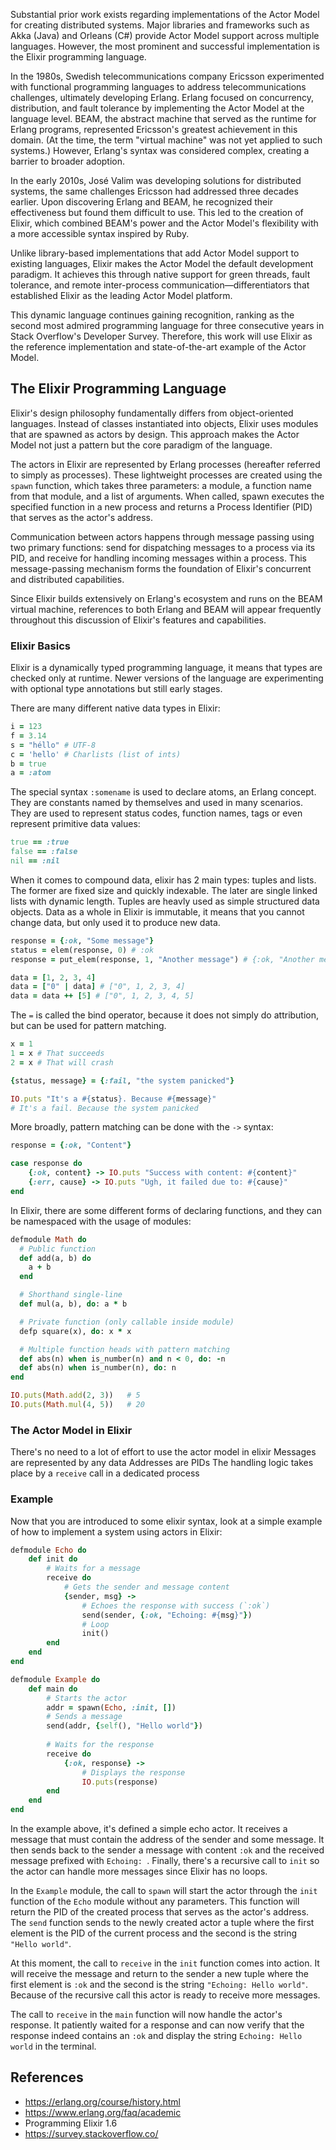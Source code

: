 Substantial prior work exists regarding implementations of the Actor Model for creating distributed systems. Major libraries and frameworks such as Akka (Java) and Orleans (C#) provide Actor Model support across multiple languages. However, the most prominent and successful implementation is the Elixir programming language.

In the 1980s, Swedish telecommunications company Ericsson experimented with functional programming languages to address telecommunications challenges, ultimately developing Erlang. Erlang focused on concurrency, distribution, and fault tolerance by implementing the Actor Model at the language level. BEAM, the abstract machine that served as the runtime for Erlang programs, represented Ericsson's greatest achievement in this domain. (At the time, the term "virtual machine" was not yet applied to such systems.) However, Erlang's syntax was considered complex, creating a barrier to broader adoption.

In the early 2010s, José Valim was developing solutions for distributed systems, the same challenges Ericsson had addressed three decades earlier. Upon discovering Erlang and BEAM, he recognized their effectiveness but found them difficult to use. This led to the creation of Elixir, which combined BEAM's power and the Actor Model's flexibility with a more accessible syntax inspired by Ruby.

Unlike library-based implementations that add Actor Model support to existing languages, Elixir makes the Actor Model the default development paradigm. It achieves this through native support for green threads, fault tolerance, and remote inter-process communication—differentiators that established Elixir as the leading Actor Model platform.

This dynamic language continues gaining recognition, ranking as the second most admired programming language for three consecutive years in Stack Overflow's Developer Survey. Therefore, this work will use Elixir as the reference implementation and state-of-the-art example of the Actor Model.

## The Elixir Programming Language

Elixir's design philosophy fundamentally differs from object-oriented languages. Instead of classes instantiated into objects, Elixir uses modules that are spawned as actors by design. This approach makes the Actor Model not just a pattern but the core paradigm of the language.

The actors in Elixir are represented by Erlang processes (hereafter referred to simply as processes). These lightweight processes are created using the `spawn` function, which takes three parameters: a module, a function name from that module, and a list of arguments. When called, spawn executes the specified function in a new process and returns a Process Identifier (PID) that serves as the actor's address.

Communication between actors happens through message passing using two primary functions: send for dispatching messages to a process via its PID, and receive for handling incoming messages within a process. This message-passing mechanism forms the foundation of Elixir's concurrent and distributed capabilities.

Since Elixir builds extensively on Erlang's ecosystem and runs on the BEAM virtual machine, references to both Erlang and BEAM will appear frequently throughout this discussion of Elixir's features and capabilities.

### Elixir Basics

Elixir is a dynamically typed programming language, it means that types are checked only at runtime. Newer versions of the language are experimenting with optional type annotations but still early stages.

There are many different native data types in Elixir:

```rb
i = 123 
f = 3.14 
s = "héllo" # UTF-8 
c = 'hello' # Charlists (list of ints)
b = true
a = :atom
```

The special syntax `:somename` is used to declare atoms, an Erlang concept. They are constants named by themselves and used in many scenarios. They are used to represent status codes, function names, tags or even represent primitive data values:

```rb
true == :true
false == :false
nil == :nil
```

When it comes to compound data, elixir has 2 main types: tuples and lists. The former are fixed size and quickly indexable. The later are single linked lists with dynamic length. Tuples are heavly used as simple structured data objects. Data as a whole in Elixir is immutable, it means that you cannot change data, but only used it to produce new data.

```rb
response = {:ok, "Some message"}
status = elem(response, 0) # :ok
response = put_elem(response, 1, "Another message") # {:ok, "Another message"}

data = [1, 2, 3, 4]
data = ["0" | data] # ["0", 1, 2, 3, 4]
data = data ++ [5] # ["0", 1, 2, 3, 4, 5]
```

The `=` is called the bind operator, because it does not simply do attribution, but can be used for pattern matching.

```rb
x = 1
1 = x # That succeeds
2 = x # That will crash

{status, message} = {:fail, "the system panicked"}

IO.puts "It's a #{status}. Because #{message}"
# It's a fail. Because the system panicked
```

More broadly, pattern matching can be done with the `->` syntax:

```rb
response = {:ok, "Content"}

case response do
	{:ok, content} -> IO.puts "Success with content: #{content}"
	{:err, cause} -> IO.puts "Ugh, it failed due to: #{cause}"
end
```

In Elixir, there are some different forms of declaring functions, and they can be namespaced with the usage of modules:

```rb
defmodule Math do
  # Public function
  def add(a, b) do
    a + b
  end

  # Shorthand single-line
  def mul(a, b), do: a * b

  # Private function (only callable inside module)
  defp square(x), do: x * x

  # Multiple function heads with pattern matching
  def abs(n) when is_number(n) and n < 0, do: -n
  def abs(n) when is_number(n), do: n
end

IO.puts(Math.add(2, 3))   # 5
IO.puts(Math.mul(4, 5))   # 20
```

### The Actor Model in Elixir

There's no need to a lot of effort to use the actor model in elixir
Messages are represented by any data
Addresses are PIDs
The handling logic takes place by a `receive` call in a dedicated process

### Example

Now that you are introduced to some elixir syntax, look at a simple example of how to implement a system using actors in Elixir:

```rb
defmodule Echo do
    def init do
        # Waits for a message
        receive do
            # Gets the sender and message content
            {sender, msg} -> 
                # Echoes the response with success (`:ok`)
                send(sender, {:ok, "Echoing: #{msg}"})
                # Loop
                init()
        end
    end
end

defmodule Example do
    def main do
        # Starts the actor
        addr = spawn(Echo, :init, []) 
        # Sends a message
        send(addr, {self(), "Hello world"}) 
        
        # Waits for the response
        receive do 
            {:ok, response} -> 
                # Displays the response
                IO.puts(response) 
        end
    end
end
```

In the example above, it's defined a simple echo actor. It receives a message that must contain the address of the sender and some message. It then sends back to the sender a message with content `:ok` and the received message prefixed with `Echoing: `. Finally, there's a recursive call to `init` so the actor can handle more messages since Elixir has no loops.

In the `Example` module, the call to `spawn` will start the actor through the `init` function of the `Echo` module without any parameters. This function will return the PID of the created process that serves as the actor's address. The `send` function sends to the newly created actor a tuple where the first element is the PID of the current process and the second is the string `"Hello world"`.

At this moment, the call to `receive` in the `init` function comes into action. It will receive the message and return to the sender a new tuple where the first element is `:ok` and the second is the string `"Echoing: Hello world"`. Because of the recursive call this actor is ready to receive more messages.

The call to `receive` in the `main` function will now handle the actor's response. It patiently waited for a response and can now verify that the response indeed contains an `:ok` and display the string `Echoing: Hello world` in the terminal.

## References
- https://erlang.org/course/history.html
- https://www.erlang.org/faq/academic
- Programming Elixir 1.6
- https://survey.stackoverflow.co/